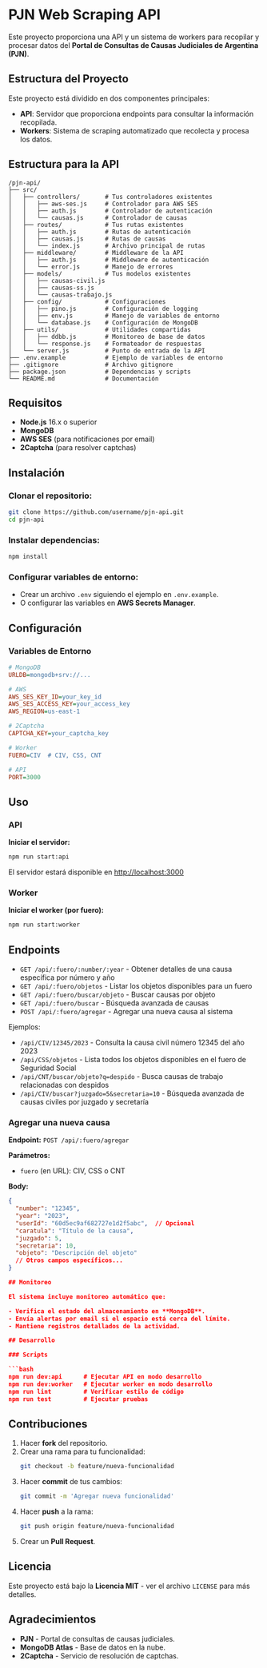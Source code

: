 # PJN Web Scraping API

Este proyecto proporciona una API y un sistema de workers para recopilar y procesar datos del **Portal de Consultas de Causas Judiciales de Argentina (PJN)**.

## Estructura del Proyecto

Este proyecto está dividido en dos componentes principales:

- **API**: Servidor que proporciona endpoints para consultar la información recopilada.
- **Workers**: Sistema de scraping automatizado que recolecta y procesa los datos.

## Estructura para la API

```plaintext
/pjn-api/
├── src/
│   ├── controllers/       # Tus controladores existentes
│   │   ├── aws-ses.js     # Controlador para AWS SES
│   │   ├── auth.js        # Controlador de autenticación
│   │   └── causas.js      # Controlador de causas
│   ├── routes/            # Tus rutas existentes
│   │   ├── auth.js        # Rutas de autenticación
│   │   ├── causas.js      # Rutas de causas
│   │   └── index.js       # Archivo principal de rutas
│   ├── middleware/        # Middleware de la API
│   │   ├── auth.js        # Middleware de autenticación
│   │   └── error.js       # Manejo de errores
│   ├── models/            # Tus modelos existentes
│   │   ├── causas-civil.js
│   │   ├── causas-ss.js
│   │   └── causas-trabajo.js
│   ├── config/            # Configuraciones
│   │   ├── pino.js        # Configuración de logging
│   │   ├── env.js         # Manejo de variables de entorno
│   │   └── database.js    # Configuración de MongoDB
│   ├── utils/             # Utilidades compartidas
│   │   ├── ddbb.js        # Monitoreo de base de datos
│   │   └── response.js    # Formateador de respuestas
│   └── server.js          # Punto de entrada de la API
├── .env.example           # Ejemplo de variables de entorno
├── .gitignore             # Archivo gitignore
├── package.json           # Dependencias y scripts
└── README.md              # Documentación
  ```

## Requisitos

- **Node.js** 16.x o superior
- **MongoDB**
- **AWS SES** (para notificaciones por email)
- **2Captcha** (para resolver captchas)

## Instalación

### Clonar el repositorio:

```bash
git clone https://github.com/username/pjn-api.git
cd pjn-api
```

### Instalar dependencias:

```bash
npm install
```

### Configurar variables de entorno:

- Crear un archivo `.env` siguiendo el ejemplo en `.env.example`.
- O configurar las variables en **AWS Secrets Manager**.

## Configuración

### Variables de Entorno

```ini
# MongoDB
URLDB=mongodb+srv://...

# AWS
AWS_SES_KEY_ID=your_key_id
AWS_SES_ACCESS_KEY=your_access_key
AWS_REGION=us-east-1

# 2Captcha
CAPTCHA_KEY=your_captcha_key

# Worker 
FUERO=CIV  # CIV, CSS, CNT

# API
PORT=3000
```

## Uso

### API

**Iniciar el servidor:**

```bash
npm run start:api
```

El servidor estará disponible en [http://localhost:3000](http://localhost:3000)

### Worker

**Iniciar el worker (por fuero):**

```bash
npm run start:worker
```

## Endpoints

- `GET /api/:fuero/:number/:year` - Obtener detalles de una causa específica por número y año
- `GET /api/:fuero/objetos` - Listar los objetos disponibles para un fuero
- `GET /api/:fuero/buscar/objeto` - Buscar causas por objeto
- `GET /api/:fuero/buscar` - Búsqueda avanzada de causas
- `POST /api/:fuero/agregar` - Agregar una nueva causa al sistema

Ejemplos:
- `/api/CIV/12345/2023` - Consulta la causa civil número 12345 del año 2023
- `/api/CSS/objetos` - Lista todos los objetos disponibles en el fuero de Seguridad Social
- `/api/CNT/buscar/objeto?q=despido` - Busca causas de trabajo relacionadas con despidos
- `/api/CIV/buscar?juzgado=5&secretaria=10` - Búsqueda avanzada de causas civiles por juzgado y secretaría

### Agregar una nueva causa

**Endpoint:** `POST /api/:fuero/agregar`

**Parámetros:**
- `fuero` (en URL): CIV, CSS o CNT

**Body:**
```json
{
  "number": "12345",
  "year": "2023",
  "userId": "60d5ec9af682727e1d2f5abc",  // Opcional
  "caratula": "Título de la causa",
  "juzgado": 5,
  "secretaria": 10,
  "objeto": "Descripción del objeto"
  // Otros campos específicos...
}

## Monitoreo

El sistema incluye monitoreo automático que:

- Verifica el estado del almacenamiento en **MongoDB**.
- Envía alertas por email si el espacio está cerca del límite.
- Mantiene registros detallados de la actividad.

## Desarrollo

### Scripts

```bash
npm run dev:api      # Ejecutar API en modo desarrollo
npm run dev:worker   # Ejecutar worker en modo desarrollo
npm run lint         # Verificar estilo de código
npm run test         # Ejecutar pruebas
```

## Contribuciones

1. Hacer **fork** del repositorio.
2. Crear una rama para tu funcionalidad:
   ```bash
   git checkout -b feature/nueva-funcionalidad
   ```
3. Hacer **commit** de tus cambios:
   ```bash
   git commit -m 'Agregar nueva funcionalidad'
   ```
4. Hacer **push** a la rama:
   ```bash
   git push origin feature/nueva-funcionalidad
   ```
5. Crear un **Pull Request**.

## Licencia

Este proyecto está bajo la **Licencia MIT** - ver el archivo `LICENSE` para más detalles.

## Agradecimientos

- **PJN** - Portal de consultas de causas judiciales.
- **MongoDB Atlas** - Base de datos en la nube.
- **2Captcha** - Servicio de resolución de captchas.